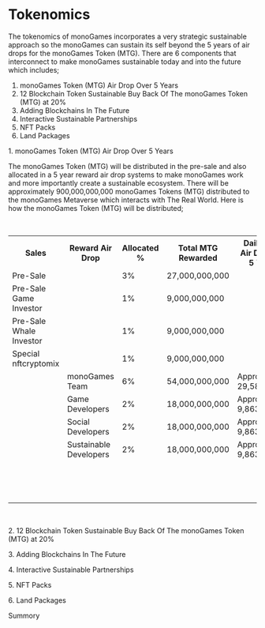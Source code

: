 <h1>Tokenomics</h1>
<p>
The tokenomics of monoGames incorporates a very strategic sustainable approach so the monoGames can sustain its self beyond the 5 years of air drops for the monoGames Token (MTG). There are 6 components that interconnect to make monoGames sustainable today and into the future which includes;
  
  <ol>
    <li>monoGames Token (MTG) Air Drop Over 5 Years</li>
    <li>12 Blockchain Token Sustainable Buy Back Of The monoGames Token (MTG) at 20%</li>
    <li>Adding Blockchains In The Future</li>
    <li>Interactive Sustainable Partnerships</li>
    <li>NFT Packs</li>
    <li>Land Packages</li>
   </ol>
</p><p>
1. monoGames Token (MTG) Air Drop Over 5 Years

The monoGames Token (MTG) will be distributed in the pre-sale and also allocated in a 5 year reward air drop systems to make monoGames work and more importantly create a  sustainable ecosystem. There will be approximately 900,000,000,000 monoGames Tokens (MTG) distributed to the monoGames Metaverse which interacts with The Real World. Here is how the monoGames Token (MTG) will be distributed;
</p>
<br>
<table class="center">
  
 <tr>
 <th>Sales</th>
 <th>Reward Air Drop</th>
 <th>Allocated %</th>
 <th>Total MTG Rewarded</th>
 <th>Daily MTG Air Drop For 5 Years</th>
 </tr>
  
 <tr>
 <td>Pre-Sale</td>
 <td></td>
 <td>3%</td>
 <td>27,000,000,000</td>
 <td></td>
 </tr>
 
 <tr>
 <td>Pre-Sale Game Investor</td>
 <td></td>
 <td>1%</td>
 <td>9,000,000,000</td>
 <td></td>
 </tr>
   
 <tr>
 <td>Pre-Sale Whale Investor</td>
 <td></td>
 <td>1%</td>
 <td>9,000,000,000</td>
 <td></td>
 </tr>
 
 <tr>
 <td>Special nftcryptomix</td>
 <td></td>
 <td>1%</td>
 <td>9,000,000,000</td>
 <td></td>
 </tr>
    
 <tr>
 <td></td>
 <td>monoGames Team</td>
 <td>6%</td>
 <td>54,000,000,000</td>
 <td>Approx 29,589,041.0</td>
 </tr>
 
 <tr>
 <td></td>
 <td>Game Developers</td>
 <td>2%</td>
 <td>18,000,000,000</td>
 <td>Approx 9,863,013.6</td>
 </tr>
    
 <tr>
 <td></td>
 <td>Social Developers</td>
 <td>2%</td>
 <td>18,000,000,000</td>
 <td>Approx 9,863,013.6</td>
 </tr>
 
 <tr>
 <td></td>
 <td>Sustainable Developers</td>
 <td>2%</td>
 <td>18,000,000,000</td>
 <td>Approx 9,863,013.6</td>
 </tr>
 
 <tr>
 <td></td>
 <td></td>
 <td></td>
 <td></td>
 <td></td>
 </tr>
   
 <tr>
 <td></td>
 <td></td>
 <td></td>
 <td></td>
 <td></td>
 </tr>
 
 <tr>
 <td></td>
 <td></td>
 <td></td>
 <td></td>
 <td></td>
 </tr>
    
 <tr>
 <td></td>
 <td></td>
 <td></td>
 <td></td>
 <td></td>
 </tr>
 
 <tr>
 <td></td>
 <td></td>
 <td></td>
 <td></td>
 <td></td>
 </tr>
    
 <tr>
 <td></td>
 <td></td>
 <td></td>
 <td></td>
 <td></td>
 </tr>
 
 <tr>
 <td></td>
 <td></td>
 <td></td>
 <td></td>
 <td></td>
 </tr>
  
 <tr>
 <td></td>
 <td></td>
 <td></td>
 <td></td>
 <td></td>
 </tr>
   
 <tr>
 <td></td>
 <td></td>
 <td></td>
 <td></td>
 <td></td>
 </tr>
 
 <tr>
 <td></td>
 <td></td>
 <td></td>
 <td></td>
 <td></td>
 </tr>
    
 <tr>
 <td></td>
 <td></td>
 <td></td>
 <td></td>
 <td></td>
 </tr>
 
 <tr>
 <td></td>
 <td></td>
 <td></td>
 <td></td>
 <td></td>
 </tr>
    
 <tr>
 <td></td>
 <td></td>
 <td></td>
 <td></td>
 <td></td>
 </tr>
 
 <tr>
 <td></td>
 <td></td>
 <td></td>
 <td></td>
 <td></td>
 </tr>
  
 </table>
<br>
<p>
2. 12 Blockchain Token Sustainable Buy Back Of The monoGames Token (MTG) at 20%
</p><p>  
3. Adding Blockchains In The Future
</p><p>
4. Interactive Sustainable Partnerships
</p><p>
5. NFT Packs
</p><p>    
6. Land Packages
</p><p>
Summory
  
  
</p>
